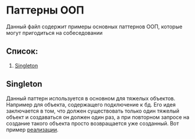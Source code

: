 # Паттерны ООП
Данный файл содержит примеры основных паттернов ООП, которые могут пригодиться на собеседовании

## Список:
1. [Singleton](#singleton)

## Singleton
Данный паттерн используется в основном для тяжелых объектов.
Например для объекта, содержащего подключение к бд. Его идея заключается в том, что должен существовать только
один тяжелый объект и создаваться он должен один раз, а при повторном запросе на создание такого объекта просто 
возвращается уже созданный. Вот пример [реализации](../src/oop/Singleton.java).
